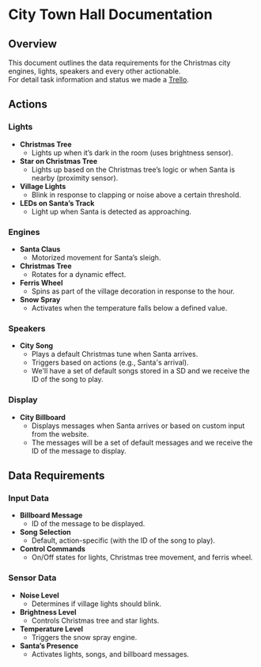 # City Town Hall Documentation

## Overview
This document outlines the data requirements for the Christmas city engines, lights, speakers and every other actionable.\
For detail task information and status we made a [Trello](https://trello.com/b/3zekwBi3/iot-central-hall).

## Actions

### Lights
- **Christmas Tree**
  - Lights up when it’s dark in the room (uses brightness sensor).
- **Star on Christmas Tree**
  - Lights up based on the Christmas tree’s logic or when Santa is nearby (proximity sensor).
- **Village Lights**
  - Blink in response to clapping or noise above a certain threshold.
- **LEDs on Santa’s Track**
  - Light up when Santa is detected as approaching.

### Engines
- **Santa Claus**
  - Motorized movement for Santa’s sleigh.
- **Christmas Tree**
  - Rotates for a dynamic effect.
- **Ferris Wheel**
  - Spins as part of the village decoration in response to the hour.
- **Snow Spray**
  - Activates when the temperature falls below a defined value.

### Speakers
- **City Song**
  - Plays a default Christmas tune when Santa arrives.
  - Triggers based on actions (e.g., Santa's arrival).
  - We'll have a set of default songs stored in a SD and we receive the ID of the song to play.

### Display
- **City Billboard**
  - Displays messages when Santa arrives or based on custom input from the website.
  - The messages will be a set of default messages and we receive the ID of the message to display.

## Data Requirements

### Input Data
- **Billboard Message**
  - ID of the message to be displayed.
- **Song Selection**
  - Default, action-specific (with the ID of the song to play).
- **Control Commands**
  - On/Off states for lights, Christmas tree movement, and ferris wheel.

### Sensor Data
- **Noise Level**
  - Determines if village lights should blink.
- **Brightness Level**
  - Controls Christmas tree and star lights.
- **Temperature Level**
  - Triggers the snow spray engine.
- **Santa’s Presence**
  - Activates lights, songs, and billboard messages.
  
